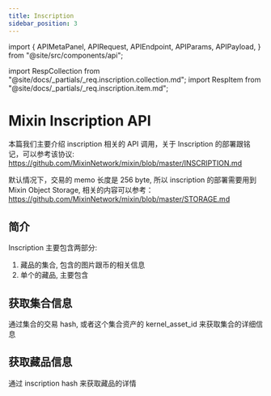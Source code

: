 ```yaml
---
title: Inscription
sidebar_position: 3
---
```


import {
  APIMetaPanel,
  APIRequest,
  APIEndpoint,
  APIParams,
  APIPayload,
} from "@site/src/components/api";

import RespCollection from "@site/docs/_partials/_req.inscription.collection.md";
import RespItem from "@site/docs/_partials/_req.inscription.item.md";

# Mixin Inscription API

本篇我们主要介绍 inscription 相关的 API 调用，关于 Inscription 的部署跟铭记，可以参考该协议: https://github.com/MixinNetwork/mixin/blob/master/INSCRIPTION.md

默认情况下，交易的 memo 长度是 256 byte, 所以 inscription 的部署需要用到 Mixin Object Storage, 相关的内容可以参考：https://github.com/MixinNetwork/mixin/blob/master/STORAGE.md

## 简介

Inscription 主要包含两部分:

1. 藏品的集合, 包含的图片跟币的相关信息
2. 单个的藏品, 主要包含

## 获取集合信息

通过集合的交易 hash, 或者这个集合资产的 kernel_asset_id 来获取集合的详细信息

<APIEndpoint url="/safe/inscriptions/collections/:hash" method="GET" />

<RespCollection />

## 获取藏品信息

通过 inscription hash 来获取藏品的详情

<APIEndpoint url="/safe/inscriptions/items/:hash" method="GET" />

<RespItem />
